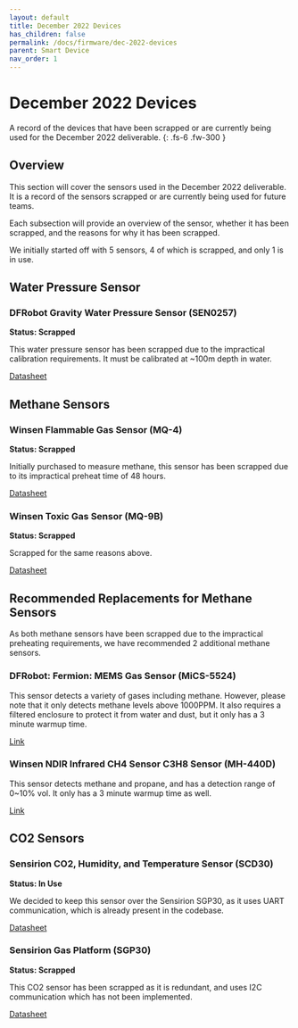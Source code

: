 ```yaml
---
layout: default
title: December 2022 Devices
has_children: false
permalink: /docs/firmware/dec-2022-devices
parent: Smart Device
nav_order: 1
---
```


# December 2022 Devices

A record of the devices that have been scrapped or are currently being used for the December 2022 deliverable.
{: .fs-6 .fw-300 }

## Overview

This section will cover the sensors used in the December 2022 deliverable. It is a record of the sensors scrapped or are currently being used for future teams.

Each subsection will provide an overview of the sensor, whether it has been scrapped, and the reasons for why it has been scrapped.

We initially started off with 5 sensors, 4 of which is scrapped, and only 1 is in use.



## Water Pressure Sensor

### DFRobot Gravity Water Pressure Sensor (SEN0257)

**Status: Scrapped**

This water pressure sensor has been scrapped due to the impractical calibration requirements. It must be calibrated at ~100m depth in water.

[Datasheet](https://wiki.dfrobot.com/Gravity__Water_Pressure_Sensor_SKU__SEN0257)



## Methane Sensors

### Winsen Flammable Gas Sensor (MQ-4)

**Status: Scrapped**

Initially purchased to measure methane, this sensor has been scrapped due to its impractical preheat time of 48 hours.

[Datasheet](https://cdn.sparkfun.com/datasheets/Sensors/Biometric/MQ-4%20Ver1.3%20-%20Manual.pdf)


### Winsen Toxic Gas Sensor (MQ-9B)

**Status: Scrapped**

Scrapped for the same reasons above.

[Datasheet](https://cdn.sparkfun.com/assets/d/f/5/e/2/MQ-9B_Ver1.4__-_Manual.pdf)


## Recommended Replacements for Methane Sensors

As both methane sensors have been scrapped due to the impractical preheating requirements, we have recommended 2 additional methane sensors.

### DFRobot: Fermion: MEMS Gas Sensor (MiCS-5524)

This sensor detects a variety of gases including methane. However, please note that it only detects methane levels above 1000PPM. It also requires a filtered enclosure to protect it from water and dust, but it only has a 3 minute warmup time.

[Link](https://www.dfrobot.com/product-2419.html)


### Winsen NDIR Infrared CH4 Sensor C3H8 Sensor (MH-440D)

This sensor detects methane and propane, and has a detection range of 0~10% vol. It only has a 3 minute warmup time as well.

[Link](https://shop.winsen-sensor.com/products/mh-440d-ndir-infrared-ch4-sensor-c3h8-sensor?variant=42124558860480)



## CO2 Sensors

### Sensirion CO2, Humidity, and Temperature Sensor (SCD30)

**Status: In Use**

We decided to keep this sensor over the Sensirion SGP30, as it uses UART communication, which is already present in the codebase.

[Datasheet](https://sensirion.com/media/documents/4EAF6AF8/61652C3C/Sensirion_CO2_Sensors_SCD30_Datasheet.pdf)


### Sensirion Gas Platform (SGP30)

**Status: Scrapped**

This CO2 sensor has been scrapped as it is redundant, and uses I2C communication which has not been implemented.

[Datasheet](https://files.seeedstudio.com/wiki/Grove-VOC_and_eCO2_Gas_Sensor-SGP30/res/Sensirion_Gas_Sensors_SGP30_Datasheet_EN.pdf)
